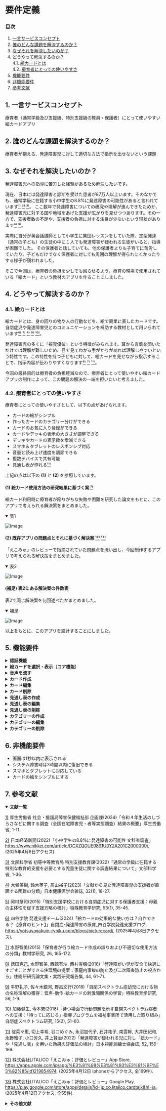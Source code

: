 # 要件定義

### 目次
1. [一言サービスコンセプト](#anchor1)
2. [誰のどんな課題を解決するのか？](#anchor2)
3. [なぜそれを解決したいのか？](#anchor3)
4. [どうやって解決するのか？](#anchor4)<br>
4.1. [絵カードとは](#anchor4-1)<br>
4.2. [療育者にとっての使いやすさ](#anchor4-2)
5. [機能要件](#anchor5)
6. [非機能要件](#anchor6)
7. [参考文献](#anchor7)

<a id="anchor1"></a>
## 1. 一言サービスコンセプト
療育者（通常学級及び支援級、特別支援級の教員・保護者）にとって使いやすい絵カードアプリ

<a id="anchor2"></a>
## 2. 誰のどんな課題を解決するのか？
療育者が抱える、発達障害児に対して適切な方法で指示を出せないという課題

<a id="anchor3"></a>
## 3. なぜそれを解決したいのか？
発達障害児への指導に苦労した経験があるため解決したいです。

現在、日本には発達障害と診断を受けた患者が87万人以上います。そのなかでも、通常学級に在籍する小中学生の8.8%に発達障害の可能性があると言われています[¹⁾](https://www.mhlw.go.jp/toukei/list/dl/seikatsu_chousa_b_r04_01.pdf) [²⁾](https://www.nikkei.com/article/DGXZQOUE0891U0Y2A201C2000000/) [³⁾](https://www.mext.go.jp/content/20230524-mext-tokubetu01-000026255_01.pdf)。
ここ数年で発達障害についての研究や理解が進んできたためか、発達障害児に対する国や地域をあげた支援が広がりを見せつつあります。その一方で、支援者数の不足や、支援者の負担に対する注目が少ないという現状があります[⁴⁾](https://www.jstage.jst.go.jp/article/kenkouigaku/32/1/32_18/_pdf/-char/ja) [⁵⁾](https://www.jstage.jst.go.jp/article/tokkyou/53/1/53_35/_pdf/-char/ja)。

実際に自分が英会話講師として小学生に集団レッスンをしていた際、定型発達（通常の子ども）の生徒の中に１人でも発達障害が疑われる生徒がいると、指導が困難でした。
その保護者と話していても、他の保護者よりも子育てに苦労していたり、子どもだけでなく保護者に対しても周囲の理解が得られにくかったりする様子が窺われました。

そこで今回は、療育者の負担を少しでも減らせるよう、療育の現場で使用されている「絵カード」という教材のアプリを作ることにしました。


<a id="anchor4"></a>
## 4. どうやって解決するのか？
<a id="anchor4-1"></a>
### 4.1. 絵カードとは
絵カードとは、身の回りの物や人の行動などを、絵で簡単に表したカードです。自閉症児や発達障害児とのコミュニケーションを補助する教材として用いられています[⁶⁾](https://yotsuyagakuin-ryoiku.com/blogs/picturecard/) [⁷⁾](https://www.jstage.jst.go.jp/article/kyozai/26/0/26_165/_pdf/-char/ja) [⁸⁾](https://www.jstage.jst.go.jp/article/jusokenronbunjisen/44/0/44_1607/_pdf/-char/ja) [⁹⁾](https://www.jstage.jst.go.jp/article/tokkyou/56/1/56_1/_pdf/-char/ja) [¹⁰⁾](https://www.jstage.jst.go.jp/article/japanacademyofas/15/2/15_51/_pdf/-char/ja)。

発達障害児の多くに「視覚優位」という特徴がみられます。耳から言葉を聞いただけでは理解が難しいため、目で見てわかる手がかりがあれば理解しやすいという特性です。この特性を持つ子どもに対して、絵カードを見せながら指示することで、指示内容が伝わりやすくなります[⁶⁾](https://yotsuyagakuin-ryoiku.com/blogs/picturecard/) [⁷⁾](https://www.jstage.jst.go.jp/article/kyozai/26/0/26_165/_pdf/-char/ja) [¹¹⁾](https://www.jstage.jst.go.jp/article/jorthoptic/52/0/52_159/_pdf/-char/ja)。

今回の最終目的は療育者の負担軽減なので、療育者にとって使いやすい絵カードアプリの制作によって、この問題の解決の一端を担いたいと考えました。

<a id="anchor4-2"></a>
### 4.2. 療育者にとっての使いやすさ
療育者にとっての使いやすさとして、以下の点があげられます。

- カードの絵がシンプル
- 作ったカードのカテゴリー分けができる
- カードのお気に入り登録ができる
- カードやデッキの表示の大きさが調整できる
- デッキやカードの表示数を増減できる
- スマホ＆タブレットのレスポンシブ対応
- 音量と読み上げ速度を調節できる
- 複数デバイスで共有可能
- 見通し表が作れる[¹¹⁾](https://www.jstage.jst.go.jp/article/jorthoptic/52/0/52_159/_pdf/-char/ja)

上記の点は以下の <b>(1)</b> と <b>(2)</b> を参照しています。

#### (1) 絵カード使用方法の研究結果に基づく案 [⁷⁾](https://www.jstage.jst.go.jp/article/kyozai/26/0/26_165/_pdf/-char/ja)
絵カード利用時に療育者が陥りがちな失敗や困難を研究した論文をもとに、このアプリで考えられる解決策をまとめました。
<details open><summary>表1</summary>

![Image](https://github.com/user-attachments/assets/3d458957-2e56-4820-8b3d-0894a52fbe21)

</details>

#### (2) 既存アプリの問題点とそれに基づく解決案 [¹²⁾](https://apps.apple.com/jp/app/%E3%81%88%E3%81%93%E3%81%BF%E3%82%85/id1219854974) [¹³⁾](https://play.google.com/store/apps/details?id=jp.co.litalico.cardtalk&hl=ja)
「えこみゅ」のレビューで指摘されていた問題点を洗い出し、今回制作するアプリで考えられる解決策をまとめました。
<details open><summary>表2</summary>

![Image](https://github.com/user-attachments/assets/ed9c4299-7c01-47b1-822f-aa4c3ae51f7a)

</details>

#### (補足) 表2にある解決案の件数表
表2で同じ解決案を何回述べたかまとめました。
<details open><summary>補足</summary>

![Image](https://github.com/user-attachments/assets/e974a0e5-3772-4f35-8d85-92bc221e7ac1)

</details>

以上をもとに、このアプリを設計することにしました。

<a id="anchor5"></a>
## 5. 機能要件
<details><summary><b>認証機能</b></summary>
  
1. 新規登録画面でユーザー名、メールアドレス、パスワードを登録する
2. 登録完了後、ログイン画面に遷移する
3. メールアドレス、パスワードを入力
4. ログインし、ホーム画面に遷移する
</details>

<details><summary><b>絵カードを選択・表示（コア機能）</b></summary>

1. トップ画面でカードカテゴリーを一覧を選択
2. カードカテゴリー一覧からカテゴリーを選択
2. 選択したカテゴリーから絵カードを選択
3. 選択したカードが画面上部のデッキに表示される
4. 上記の要領で複数選択可能。カードを組み合わせてメッセージを作成
</details>

<details><summary><b>音声を流す</b></summary>

1. 絵カードがある状態でデッキの音声ボタンを押下
2. 音声が流れる
</details>

<details><summary><b>カード作成</b></summary>

1. カード作成ボタンを押下し、カード作成画面に遷移
2. タイトルと画像を登録
3. 任意で音声も登録。もしくは、自動読み上げ機能を付ける
4. 任意でカテゴリーも選択
5. 完了ボタン押下で登録完了
</details>

<details><summary><b>カード編集</b></summary>

1. カード編集ボタンを押下し、カード編集画面に遷移
2. カード名、画像、音声、カテゴリーの編集ができる
3. 完了ボタン押下で編集完了
</details>

<details><summary><b>カード削除</b></summary>

1. カード編集ボタンを押下し、カード編集画面に遷移
2. 画面右上の削除ボタンを押下
3. ポップアップの削除を選択し削除完了
</details>

<details><summary><b>見通し表の作成</b></summary>

1. チェックリスト作成ボタンを押下
2. デッキの下のカード一覧からカードを選択
3. 次へボタンを押下
4. リスト名と画像を選択
5. 完成ボタン押下で作成完了
</details>

<details><summary><b>見通し表の編集</b></summary>

1. チェックリスト編集ボタンを押下し、チェックリスト編集画面に遷移
2. リスト名と画像の編集ができる
3. 完了ボタン押下で編集完了
</details>

<details><summary><b>見通し表の削除</b></summary>

1. チェックリスト編集ボタンを押下し、チェックリスト編集画面に遷移
2. 画面右上の削除ボタンを押下
3. ポップアップの削除を選択し削除完了
</details>

<details><summary><b>カテゴリーの作成</b></summary>

1. カテゴリー作成ボタンを押下し、カテゴリー作成画面に遷移
2. タイトルと画像を登録
3. 完了ボタン押下で登録完了
</details>

<details><summary><b>カテゴリーの編集</b></summary>

1. カテゴリー編集ボタンを押下し、カテゴリー編集画面に遷移
2. カテゴリー名、画像、カードの編集ができる
3. 完了ボタン押下で編集完了
</details>

<details><summary><b>カテゴリーの削除</b></summary>

1. カテゴリー編集ボタンを押下し、カテゴリー編集画面に遷移
2. 画面右上の削除ボタンを押下
3. ポップアップの削除を選択し削除完了
</details>

<a id="anchor6"></a>
## 6. 非機能要件
- 画面は1秒以内に表示される
- システム障害時は3時間以内に復旧できる
- スマホとタブレットに対応している
- カードの絵をシンプルにする

<a id="anchor7"></a>
## 7. 参考文献
<details open><summary><b>文献一覧</b></summary>

[1)](https://www.mhlw.go.jp/toukei/list/dl/seikatsu_chousa_b_r04_01.pdf) 厚生労働省 社会・援護局障害保健福祉部 企画課(2024)「令和４年生活のしづらさなどに関する調査（全国在宅障害児・者等実態調査）結果の概要」厚生労働省, 1-11.

[2)](https://www.nikkei.com/article/DGXZQOUE0891U0Y2A201C2000000/) 日本経済新聞(2022)「小中学生の8.8%に発達障害の可能性 文科省調査」https://www.nikkei.com/article/DGXZQOUE0891U0Y2A201C2000000/, (2025年4月8日アクセス).

[3)](https://www.mext.go.jp/content/20230524-mext-tokubetu01-000026255_01.pdf) 文部科学省 初等中等教育局 特別支援教育課(2022)「通常の学級に在籍する特別な教育的支援を必要とする児童生徒に関する調査結果について」文部科学省, 1-36.

[4)](https://www.jstage.jst.go.jp/article/kenkouigaku/32/1/32_18/_pdf/-char/ja) 大堀美樹, 鈴木英子, 髙山裕子(2023)「文献から見た発達障害児の支援者が直面する困難の分類」日本健康医学会雑誌, 32(1), 18-27.

[5)](https://www.jstage.jst.go.jp/article/tokkyou/53/1/53_35/_pdf/-char/ja) 岡村章司(2015)「特別支援学校における自閉症児に対する保護者支援：母親の主体性を促す支援方略の検討」特殊教育学研究, 53(1), 35-45.

[6)](https://yotsuyagakuin-ryoiku.com/blogs/picturecard/) 四谷学院 発達支援チーム(2024)「絵カードの効果的な使い方は？自作できる？【療育のヒント】」自閉症･発達障害の療育_四谷学院発達支援ブログ, https://yotsuyagakuin-ryoiku.com/blogs/picturecard/, (2025年4月8日アクセス).

[7)](https://www.jstage.jst.go.jp/article/kyozai/26/0/26_165/_pdf/-char/ja) 水野智美(2015)「保育者が行う絵カード作成の誤りおよび不適切な使用方法の分類」教材学研究, 26, 165-172.

[8)](https://www.jstage.jst.go.jp/article/jusokenronbunjisen/44/0/44_1607/_pdf/-char/ja) 徳田克己, 水野智美, 西館有沙, 西村実穂(2018)「発達障がい児が安全で快適にすごすことができる住環境の提案：家庭内事故の防止及び二次障害防止の視点から」住総研研究論文集・実践研究報告集, 44, 61-71.

[9)](https://www.jstage.jst.go.jp/article/tokkyou/56/1/56_1/_pdf/-char/ja) 平野礼子, 佐々木銀河, 野呂文行(2018)「自閉スペクトラム症幼児における物の名称理解の獲得：音声-動作-絵カードの刺激間関係の学習」特殊教育学研究, 56, 1-9.

[10)](https://www.jstage.jst.go.jp/article/japanacademyofas/15/2/15_51/_pdf/-char/ja) 加藤健生, 今本繁(2018)「待つ場面で行動問題を示す自閉スペクトラム症者への支援：「待ってに応じる」指導プログラムを福祉事業所で活用した取り組み」自閉症スペクトラム研究, 15(2), 51-60.

[11)](https://www.jstage.jst.go.jp/article/jorthoptic/52/0/52_159/_pdf/-char/ja) 碇菜々恵, 切上幸希, 谷口めぐみ, 永沼加代子, 石井祐子, 南雲幹, 大井田紀和, 永野雅子, 小口芳久, 井上賢治(2022)「発達障害が疑われる児に対し「絵カード」や「見通し表」を用いた効果の評価法の検討」日本視能訓練士協会誌, 52, 159-166.

[12)](https://apps.apple.com/jp/app/%E3%81%88%E3%81%93%E3%81%BF%E3%82%85/id1219854974) 株式会社LITALICO「えこみゅ：評価とレビュー」App Store,  https://apps.apple.com/jp/app/%E3%81%88%E3%81%93%E3%81%BF%E3%82%85/id1219854974, (2025年4月12日 iphoneからアクセス, 全169件).

[13)](https://play.google.com/store/apps/details?id=jp.co.litalico.cardtalk&hl=ja) 株式会社LITALICO「えこみゅ：評価とレビュー」Google Play,  https://play.google.com/store/apps/details?id=jp.co.litalico.cardtalk&hl=ja, (2025年4月12日アクセス, 全55件).
</details>

<details><summary><b>その他文献</b></summary>

- 山崎智仁, 水内豊和(2020)「ICT を活用した自閉スペクトラム症児へのコミュニケーション指導」日本教育工学会論文誌, 43(Suppl), 13-16.
- 切上幸希, 碇菜々恵, 谷口めぐみ, 池田有里, 永沼加代子, 石井祐子, 南雲幹, 大井田紀和, 永野雅子, 井上賢治(2022)「発達障害児の視覚特性を生かし「絵カード」と「見通し表」を使用した2症例」日本視能訓練士協会誌, 52, 177-181.
- 楯誠(2012)「自閉症と診断された男児のリメディアルトレーニングと通常学級参加の検討」自閉症スペクトラム研究, 10(2), 43-56.
- 大伴潔(1998)「絵カード配列とサインによる2語文形成効果の検討」聴能言語学研究, 15(1), 4-12.
- 日野雅子, 岡崎雅, 北澤拓哉, 末吉彩香, 烏雲畢力格, 柘植雅義(2018)「発達障害がある子の保護者が我が子の小学校期に持った支援ニーズに関する面接調査」障害科学研究, 42(1), 197-205.
- 山本理絵, 工藤英美, 神田直子(2015)「発達障害をもつ子どもの乳幼児期から思春期までの縦断的変化: 母親の子育て困難・不安・支援ニーズを中心に」人間発達学研究第, 6, 99‒110.
- ピラミッド教育コンサルタントオブジャパン株式会社「PECS®（絵カード交換式コミュニケーションシステム）」ピラミッド教育コンサルタントオブジャパン株式会社ホームページ, https://pecs-japan.com/絵カード交換式コミュニケーションシステム/, (2025年4月8日アクセス).
- 日本マカトン協会「マカトン法とは」日本マカトン協会ホームページ, https://makaton.jp/about, (2025年4月8日アクセス).
</details>




